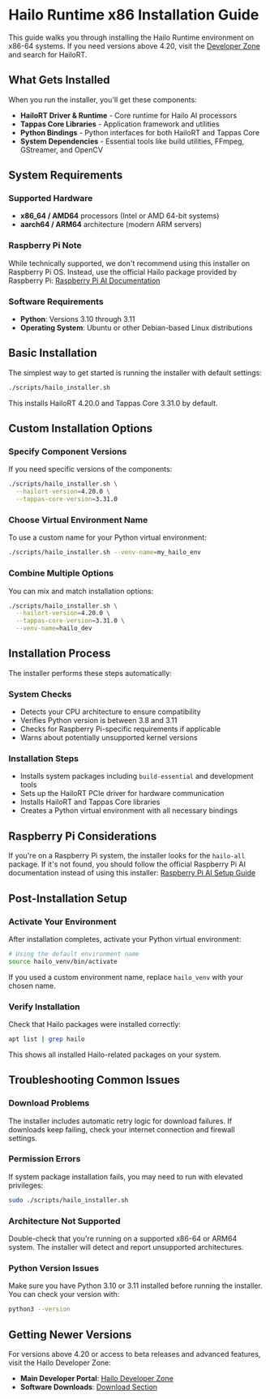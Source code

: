 # Hailo Runtime x86 Installation Guide

This guide walks you through installing the Hailo Runtime environment on x86-64 systems. If you need versions above 4.20, visit the [Developer Zone](https://hailo.ai/developer-zone/) and search for HailoRT.

## What Gets Installed

When you run the installer, you'll get these components:

- **HailoRT Driver & Runtime** - Core runtime for Hailo AI processors
- **Tappas Core Libraries** - Application framework and utilities  
- **Python Bindings** - Python interfaces for both HailoRT and Tappas Core
- **System Dependencies** - Essential tools like build utilities, FFmpeg, GStreamer, and OpenCV

## System Requirements

### Supported Hardware
- **x86_64 / AMD64** processors (Intel or AMD 64-bit systems)
- **aarch64 / ARM64** architecture (modern ARM servers)

### Raspberry Pi Note
While technically supported, we don't recommend using this installer on Raspberry Pi OS. Instead, use the official Hailo package provided by Raspberry Pi:
[Raspberry Pi AI Documentation](https://www.raspberrypi.com/documentation/computers/ai.html)

### Software Requirements
- **Python**: Versions 3.10 through 3.11
- **Operating System**: Ubuntu or other Debian-based Linux distributions

## Basic Installation

The simplest way to get started is running the installer with default settings:

```bash
./scripts/hailo_installer.sh
```

This installs HailoRT 4.20.0 and Tappas Core 3.31.0 by default.

## Custom Installation Options

### Specify Component Versions

If you need specific versions of the components:

```bash
./scripts/hailo_installer.sh \
  --hailort-version=4.20.0 \
  --tappas-core-version=3.31.0
```

### Choose Virtual Environment Name

To use a custom name for your Python virtual environment:

```bash
./scripts/hailo_installer.sh --venv-name=my_hailo_env
```

### Combine Multiple Options

You can mix and match installation options:

```bash
./scripts/hailo_installer.sh \
  --hailort-version=4.20.0 \
  --tappas-core-version=3.31.0 \
  --venv-name=hailo_dev
```

## Installation Process

The installer performs these steps automatically:

### System Checks
- Detects your CPU architecture to ensure compatibility
- Verifies Python version is between 3.8 and 3.11
- Checks for Raspberry Pi-specific requirements if applicable
- Warns about potentially unsupported kernel versions

### Installation Steps
- Installs system packages including `build-essential` and development tools
- Sets up the HailoRT PCIe driver for hardware communication
- Installs HailoRT and Tappas Core libraries
- Creates a Python virtual environment with all necessary bindings

## Raspberry Pi Considerations

If you're on a Raspberry Pi system, the installer looks for the `hailo-all` package. If it's not found, you should follow the official Raspberry Pi AI documentation instead of using this installer:
[Raspberry Pi AI Setup Guide](https://www.raspberrypi.com/documentation/computers/ai.html)

## Post-Installation Setup

### Activate Your Environment

After installation completes, activate your Python virtual environment:

```bash
# Using the default environment name
source hailo_venv/bin/activate
```

If you used a custom environment name, replace `hailo_venv` with your chosen name.

### Verify Installation

Check that Hailo packages were installed correctly:

```bash
apt list | grep hailo
```

This shows all installed Hailo-related packages on your system.

## Troubleshooting Common Issues

### Download Problems
The installer includes automatic retry logic for download failures. If downloads keep failing, check your internet connection and firewall settings.

### Permission Errors
If system package installation fails, you may need to run with elevated privileges:

```bash
sudo ./scripts/hailo_installer.sh
```

### Architecture Not Supported
Double-check that you're running on a supported x86-64 or ARM64 system. The installer will detect and report unsupported architectures.

### Python Version Issues
Make sure you have Python 3.10 or 3.11 installed before running the installer. You can check your version with:

```bash
python3 --version
```

## Getting Newer Versions

For versions above 4.20 or access to beta releases and advanced features, visit the Hailo Developer Zone:

- **Main Developer Portal**: [Hailo Developer Zone](https://hailo.ai/developer-zone/)
- **Software Downloads**: [Download Section](https://hailo.ai/developer-zone/software-downloads/)